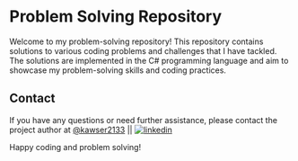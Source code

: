 # Problem Solving Repository

Welcome to my problem-solving repository! This repository contains solutions to various coding problems and challenges that I have tackled. The solutions are implemented in the C# programming language and aim to showcase my problem-solving skills and coding practices.

## Contact

If you have any questions or need further assistance, please contact the project author at [@kawser2133](https://www.github.com/kawser2133) || [![linkedin](https://img.shields.io/badge/linkedin-0A66C2?style=for-the-badge&logo=linkedin&logoColor=white)](https://www.linkedin.com/in/kawser2133)

Happy coding and problem solving!
